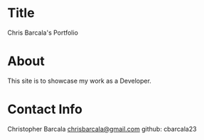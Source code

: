 # Title
Chris Barcala's Portfolio

# About
This site is to showcase my work as a Developer.

# Contact Info
Christopher Barcala
chrisbarcala@gmail.com
github: cbarcala23

